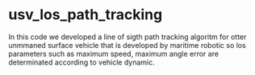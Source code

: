 # usv_los_path_tracking

In this code we developed a line of sigth path tracking algoritm for otter unmmaned surface vehicle that is developed by maritime robotic so los parameters such as maximum speed, maximum angle error are determinated according to vehicle dynamic.


